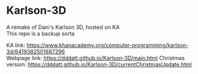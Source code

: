 # Karlson-3D
A remake of Dani's Karlson 3D, hosted on KA<br>
This repo is a backup sorta

KA link: https://www.khanacademy.org/computer-programming/karlson-3d/6419382501687296<br>
Webpage link: https://dddatt.github.io/Karlson-3D/main.html
Christmas version: https://dddatt.github.io/Karlson-3D/currentChristmasUpdate.html
